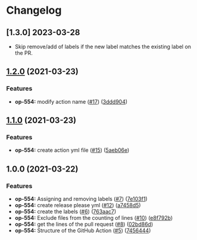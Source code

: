 # Changelog

## [1.3.0] 2023-03-28

* Skip remove/add of labels if the new label matches the existing label on the PR.

## [1.2.0](https://www.github.com/coverwallet/pr-labeler/compare/v1.1.0...v1.2.0) (2021-03-23)


### Features

* **op-554:** modify action name ([#17](https://www.github.com/coverwallet/pr-labeler/issues/17)) ([3ddd904](https://www.github.com/coverwallet/pr-labeler/commit/3ddd904dd51872484ab8ec2b229a70e3e830cb4c))

## [1.1.0](https://www.github.com/coverwallet/pr-labeler/compare/v1.0.0...v1.1.0) (2021-03-23)


### Features

* **op-554:** create action yml file ([#15](https://www.github.com/coverwallet/pr-labeler/issues/15)) ([5aeb06e](https://www.github.com/coverwallet/pr-labeler/commit/5aeb06ede79b1fbd5bbbaec67d3c18f6e907db1e))

## 1.0.0 (2021-03-22)


### Features

* **op-554:** Assigning and removing labels ([#7](https://www.github.com/coverwallet/pr-labeler/issues/7)) ([7e103f1](https://www.github.com/coverwallet/pr-labeler/commit/7e103f10928b1e85bbaebef7cbe8a6345533fb8e))
* **op-554:** create release please yml ([#12](https://www.github.com/coverwallet/pr-labeler/issues/12)) ([a7458d5](https://www.github.com/coverwallet/pr-labeler/commit/a7458d51f684db0e8768fe0a239a90bbe8bf5f2a))
* **op-554:** create the labels ([#6](https://www.github.com/coverwallet/pr-labeler/issues/6)) ([763aac7](https://www.github.com/coverwallet/pr-labeler/commit/763aac7ba0a8f51bd90a6b54f45867c7af262457))
* **op-554:** Exclude files from the counting of lines ([#10](https://www.github.com/coverwallet/pr-labeler/issues/10)) ([e8f792b](https://www.github.com/coverwallet/pr-labeler/commit/e8f792b756b19e6c9cf38e0c642a25b43465d1d1))
* **op-554:** get the lines of the pull request ([#8](https://www.github.com/coverwallet/pr-labeler/issues/8)) ([02bd86d](https://www.github.com/coverwallet/pr-labeler/commit/02bd86d988bb39211f33e8e862b2c13abbaf12cc))
* **op-554:** Structure of the GitHub Action ([#5](https://www.github.com/coverwallet/pr-labeler/issues/5)) ([7456444](https://www.github.com/coverwallet/pr-labeler/commit/74564445aa05a269a762b8ec5cce67a07eae4a4c))
